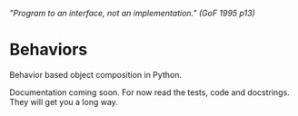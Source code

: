 *"Program to an interface, not an implementation." (GoF 1995 p13)*

# Behaviors
Behavior based object composition in Python.

Documentation coming soon. For now read the tests, code and docstrings. They
will get you a long way.
